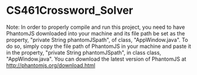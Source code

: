 # CS461Crossword_Solver

Note: In order to properly compile and run this project, you need to have PhantomJS downloaded into your machine and its file path be set as the property, "private String phantomJSpath", of class, "AppWindow.java". To do so, simply copy the file path of PhantomJS in your machine and paste it in the property, "private String phantomJSpath", in class class, "AppWindow.java". You can download the latest version of PhantomJS at http://phantomjs.org/download.html

